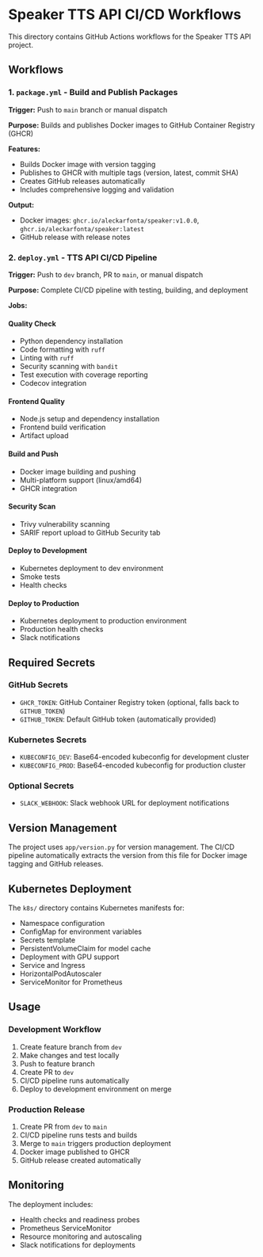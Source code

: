 # Speaker TTS API CI/CD Workflows

This directory contains GitHub Actions workflows for the Speaker TTS API project.

## Workflows

### 1. `package.yml` - Build and Publish Packages
**Trigger:** Push to `main` branch or manual dispatch

**Purpose:** Builds and publishes Docker images to GitHub Container Registry (GHCR)

**Features:**
- Builds Docker image with version tagging
- Publishes to GHCR with multiple tags (version, latest, commit SHA)
- Creates GitHub releases automatically
- Includes comprehensive logging and validation

**Output:**
- Docker images: `ghcr.io/aleckarfonta/speaker:v1.0.0`, `ghcr.io/aleckarfonta/speaker:latest`
- GitHub release with release notes

### 2. `deploy.yml` - TTS API CI/CD Pipeline
**Trigger:** Push to `dev` branch, PR to `main`, or manual dispatch

**Purpose:** Complete CI/CD pipeline with testing, building, and deployment

**Jobs:**

#### Quality Check
- Python dependency installation
- Code formatting with `ruff`
- Linting with `ruff`
- Security scanning with `bandit`
- Test execution with coverage reporting
- Codecov integration

#### Frontend Quality
- Node.js setup and dependency installation
- Frontend build verification
- Artifact upload

#### Build and Push
- Docker image building and pushing
- Multi-platform support (linux/amd64)
- GHCR integration

#### Security Scan
- Trivy vulnerability scanning
- SARIF report upload to GitHub Security tab

#### Deploy to Development
- Kubernetes deployment to dev environment
- Smoke tests
- Health checks

#### Deploy to Production
- Kubernetes deployment to production environment
- Production health checks
- Slack notifications

## Required Secrets

### GitHub Secrets
- `GHCR_TOKEN`: GitHub Container Registry token (optional, falls back to `GITHUB_TOKEN`)
- `GITHUB_TOKEN`: Default GitHub token (automatically provided)

### Kubernetes Secrets
- `KUBECONFIG_DEV`: Base64-encoded kubeconfig for development cluster
- `KUBECONFIG_PROD`: Base64-encoded kubeconfig for production cluster

### Optional Secrets
- `SLACK_WEBHOOK`: Slack webhook URL for deployment notifications

## Version Management

The project uses `app/version.py` for version management. The CI/CD pipeline automatically extracts the version from this file for Docker image tagging and GitHub releases.

## Kubernetes Deployment

The `k8s/` directory contains Kubernetes manifests for:
- Namespace configuration
- ConfigMap for environment variables
- Secrets template
- PersistentVolumeClaim for model cache
- Deployment with GPU support
- Service and Ingress
- HorizontalPodAutoscaler
- ServiceMonitor for Prometheus

## Usage

### Development Workflow
1. Create feature branch from `dev`
2. Make changes and test locally
3. Push to feature branch
4. Create PR to `dev`
5. CI/CD pipeline runs automatically
6. Deploy to development environment on merge

### Production Release
1. Create PR from `dev` to `main`
2. CI/CD pipeline runs tests and builds
3. Merge to `main` triggers production deployment
4. Docker image published to GHCR
5. GitHub release created automatically

## Monitoring

The deployment includes:
- Health checks and readiness probes
- Prometheus ServiceMonitor
- Resource monitoring and autoscaling
- Slack notifications for deployments 